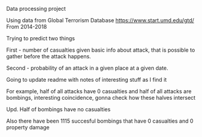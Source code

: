 Data processing project

Using data from Global Terrorism Database https://www.start.umd.edu/gtd/
From 2014-2018

Trying to predict two things

First - number of casualties given basic info about attack, that is possible to gather before the attack happens.

Second - probability of an attack in a given place at a given date.

Going to update readme with notes of interesting stuff as I find it

For example, half of all attacks have 0 casualties and half of all attacks are bombings, interesting coincidence, gonna check how these halves intersect

Upd. Half of bombings have no casualties

Also there have been 1115 succesful bombings that have 0 casualties and 0 property damage

